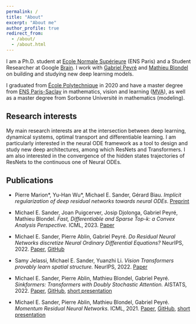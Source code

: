 ```yaml
---
permalink: /
title: "About"
excerpt: "About me"
author_profile: true
redirect_from: 
  - /about/
  - /about.html
---
```


I am a Ph.D. student at [Ecole Normale Supérieure](https://www.ens.psl.eu/en) (ENS Paris) and a Student Researcher at Google [Brain](https://research.google/teams/brain/). I work with [Gabriel Peyré](http://www.gpeyre.com/) and [Mathieu Blondel](https://mblondel.org/) on building and studying new deep learning models. 

I graduated from [École Polytechnique](https://www.polytechnique.edu/en) in 2020 and have a master degree from [ENS Paris-Saclay](https://ens-paris-saclay.fr/en) in mathematics, vision and learning ([MVA](https://www.master-mva.com/)), as well as a master degree from Sorbonne Université in mathematics (modeling).

Research interests
---

My main research interests are at the intersection between deep learning, dynamical systems, optimal transport and differentiable learning. I am particularly interested in the neural ODE framework as a tool to design and study new deep architectures, among which ResNets and Transformers. I am also interested in the convergence of the hidden states trajectories of ResNets to the continuous one of Neural ODEs. 

Publications
---

- Pierre Marion*, Yu-Han Wu*, Michael E. Sander, Gérard Biau. *Implicit regularization of deep residual networks towards neural ODEs*. [Preprint](https://arxiv.org/abs/2309.01213)

- Michael E. Sander, Joan Puigcerver, Josip Djolonga, Gabriel Peyré, Mathieu Blondel. *Fast, Differentiable and Sparse Top-k: a Convex Analysis Perspective.* ICML, 2023. [Paper](https://arxiv.org/abs/2302.01425)

- Michael E. Sander, Pierre Ablin, Gabriel Peyré. *Do Residual Neural Networks discretize Neural Ordinary Differential Equations?* NeurIPS, 2022. [Paper](https://arxiv.org/abs/2205.14612), [GitHub](https://github.com/michaelsdr/resnet_nodes)

- Samy Jelassi, Michael E. Sander, Yuanzhi Li. *Vision Transformers provably learn spatial structure.* NeurIPS, 2022. [Paper](https://arxiv.org/abs/2210.09221)

- Michael E. Sander, Pierre Ablin, Mathieu Blondel, Gabriel Peyré. *Sinkformers: Transformers with Doubly Stochastic Attention.* AISTATS, 2022. [Paper](https://arxiv.org/abs/2110.11773), [GitHub](https://github.com/michaelsdr/sinkformers), [short presentation](https://slideslive.com/38980517/sinkformers-transformers-with-doubly-stochastic-attention?ref=speaker-17920)

- Michael E. Sander, Pierre Ablin, Mathieu Blondel, Gabriel Peyré. *Momentum Residual Neural Networks.* ICML, 2021. [Paper](https://arxiv.org/abs/2102.07870), [GitHub](https://github.com/michaelsdr/momentumnet), [short presentation](https://www.youtube.com/watch?v=4PQR7ErASNo)

